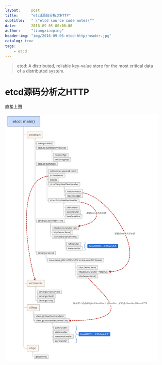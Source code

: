 ```yaml
---
layout:     post
title:      "etcd源码分析之HTTP"
subtitle:   " \"etcd source code notes\""
date:       2016-09-05 00:00:00
author:     "liangxiaoping"
header-img: "img/2016-09-05-etcd-http/header.jpg"
catalog: true
tags:
    - etcd
---
```


> etcd: A distributed, reliable key-value store for the most critical data of a distributed system.

# etcd源码分析之HTTP

直接上图

![](img/2016-09-05-etcd-http/http.png)